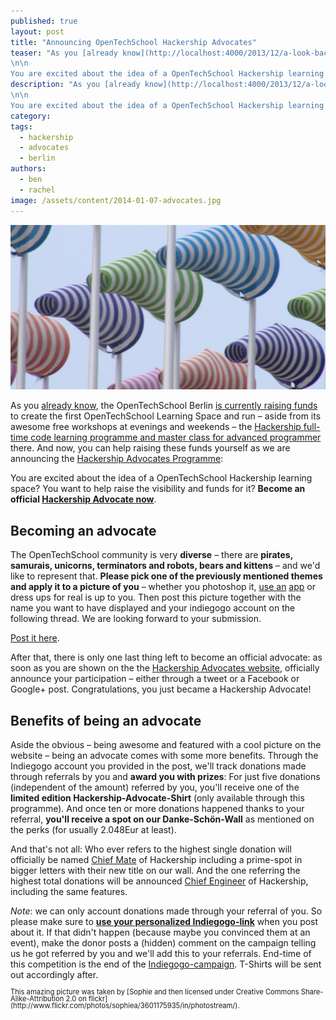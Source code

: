 ```yaml
---
published: true
layout: post
title: "Announcing OpenTechSchool Hackership Advocates"
teaser: "As you [already know](http://localhost:4000/2013/12/a-look-back-on-2013.html), the OpenTechSchool Berlin [is currently raising funds](www.indiegogo.com/projects/an-apprenticeship-for-hackers-a-hackership/) to create the first OpenTechSchool Learning Space and run – aside from its awesome free workshops at evenings and weekends – the [Hackership full-time code learning programme and master class for advanced programmer](http://www.hackership.org) there. And now, you can help raising these funds yourself as we are announcing the [Hackership Advocates Programme](http://www.opentechschool.org/hackership):
\n\n
You are excited about the idea of a OpenTechSchool Hackership learning space? You want to help raise the visibility and funds for it? **Become an official [Hackership Advocate now](http://discourse.opentechschool.org/t/application-for-hackership-advocats-programme/407)**."
description: "As you [already know](http://localhost:4000/2013/12/a-look-back-on-2013.html), the OpenTechSchool Berlin [is currently raising funds](www.indiegogo.com/projects/an-apprenticeship-for-hackers-a-hackership/) to create the first OpenTechSchool Learning Space and run – aside from its awesome free workshops at evenings and weekends – the [Hackership full-time code learning programme and master class for advanced programmer](http://www.hackership.org) there. And now, you can help raising these funds yourself as we are announcing the [Hackership Advocates Programme](http://www.opentechschool.org/hackership):
\n\n
You are excited about the idea of a OpenTechSchool Hackership learning space? You want to help raise the visibility and funds for it? **Become an official [Hackership Advocate now](http://discourse.opentechschool.org/t/application-for-hackership-advocats-programme/407)**."
category:
tags:
  - hackership
  - advocates
  - berlin
authors:
  - ben
  - rachel
image: /assets/content/2014-01-07-advocates.jpg
---
```


![Advocates are the wind driving hackership forward](/assets/content/2014-01-07-advocates.jpg)

As you [already know](http://localhost:4000/2013/12/a-look-back-on-2013.html), the OpenTechSchool Berlin [is currently raising funds](www.indiegogo.com/projects/an-apprenticeship-for-hackers-a-hackership/) to create the first OpenTechSchool Learning Space and run – aside from its awesome free workshops at evenings and weekends – the [Hackership full-time code learning programme and master class for advanced programmer](http://www.hackership.org) there. And now, you can help raising these funds yourself as we are announcing the [Hackership Advocates Programme](http://www.opentechschool.org/hackership):

You are excited about the idea of a OpenTechSchool Hackership learning space? You want to help raise the visibility and funds for it? **Become an official [Hackership Advocate now](http://discourse.opentechschool.org/t/application-for-hackership-advocats-programme/407)**.

## Becoming an advocate
The OpenTechSchool community is very **diverse** – there are **pirates, samurais, unicorns, terminators and robots, bears and kittens** – and we'd like to represent that. **Please pick one of the previously mentioned themes and apply it to a picture of you** – whether you photoshop it, [use an](https://itunes.apple.com/us/app/make-me-pirate/id586117979?mt=8) [app](https://play.google.com/store/apps/details?id=com.appspot.swisscodemonkeys.pirate&hl=en) or dress ups for real is up to you. Then post this picture together with the name you want to have displayed and your indiegogo account on the following thread. We are looking forward to your submission.

[Post it here](http://discourse.opentechschool.org/t/application-for-hackership-advocats-programme/407).


After that, there is only one last thing left to become an official advocate: as soon as you are shown on the the [Hackership Advocates website](http://www.opentechschool.org/hackership), officially announce your participation – either through a tweet or a Facebook or Google+ post. Congratulations, you just became a Hackership Advocate!

## Benefits of being an advocate

Aside the obvious – being awesome and featured with a cool picture on the website – being an advocate comes with some more benefits. Through the Indiegogo account you provided in the post, we'll track donations made through referrals by you and **award you with prizes**: For just five donations (independent of the amount) referred by you, you'll receive one of the **limited edition Hackership-Advocate-Shirt** (only available through this programme). And once ten or more donations happened thanks to your referral, **you'll receive a spot on our Danke-Schön-Wall** as mentioned on the perks (for usually 2.048Eur at least). 

And that's not all: Who ever refers to the highest single donation will officially be named [Chief Mate](http://en.wikipedia.org/wiki/Chief_mate) of Hackership including a prime-spot in bigger letters with their new title on our wall. And the one referring the highest total donations will be announced [Chief Engineer](http://en.wikipedia.org/wiki/Chief_engineer) of Hackership, including the same features. 



*Note*: we can only account donations made through your referral of you. So please make sure to **[use your personalized Indiegogo-link](http://support.indiegogo.com/entries/20582313-how-to-share-your-campaign#overview)** when you post about it. If that didn't happen (because maybe you convinced them at an event), make the donor posts a (hidden) comment on the campaign telling us he got referred by you and we'll add this to your referrals. End-time of this competition is the end of the [Indiegogo-campaign](www.indiegogo.com/projects/an-apprenticeship-for-hackers-a-hackership/). T-Shirts will be sent out accordingly after.

<div style="font-size: 0.8em; line-height: 1em" markdown="1">
This amazing picture was taken by [Sophie and then licensed under Creative Commons Share-Alike-Attribution 2.0 on flickr](http://www.flickr.com/photos/sophiea/3601175935/in/photostream/).
</div>
